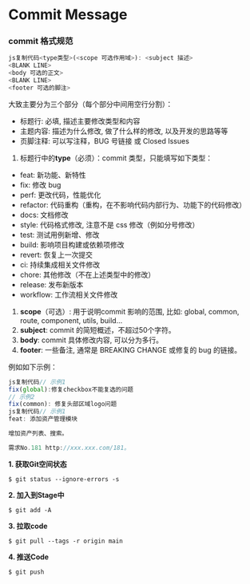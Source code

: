 # Commit Message

### commit 格式规范

```js
js复制代码<type类型>(<scope 可选作用域>): <subject 描述>
<BLANK LINE>
<body 可选的正文>
<BLANK LINE>
<footer 可选的脚注>
```

大致主要分为三个部分（每个部分中间用空行分割）：

- 标题行: 必填, 描述主要修改类型和内容
- 主题内容: 描述为什么修改, 做了什么样的修改, 以及开发的思路等等
- 页脚注释: 可以写注释，BUG 号链接 或 Closed Issues

1. 标题行中的**type**（必须）：commit 类型，只能填写如下类型：

- feat: 新功能、新特性
- fix: 修改 bug
- perf: 更改代码，性能优化
- refactor: 代码重构（重构，在不影响代码内部行为、功能下的代码修改）
- docs: 文档修改
- style: 代码格式修改, 注意不是 css 修改（例如分号修改）
- test: 测试用例新增、修改
- build: 影响项目构建或依赖项修改
- revert: 恢复上一次提交
- ci: 持续集成相关文件修改
- chore: 其他修改（不在上述类型中的修改）
- release: 发布新版本
- workflow: 工作流相关文件修改

1. **scope**（可选）: 用于说明commit 影响的范围, 比如: global, common, route, component, utils, build...
2. **subject**: commit 的简短概述，不超过50个字符。
3. **body**: commit 具体修改内容, 可以分为多行。
4. **footer**: 一些备注, 通常是 BREAKING CHANGE 或修复的 bug 的链接。

例如如下示例：

```js
js复制代码// 示例1 
fix(global):修复checkbox不能复选的问题 
// 示例2 
fix(common): 修复头部区域logo问题
js复制代码// 示例1 
feat: 添加资产管理模块

增加资产列表、搜索。

需求No.181 http://xxx.xxx.com/181。
```
**1. 获取Git空间状态**

```shell
$ git status --ignore-errors -s
```



**2. 加入到Stage中**

```shell
$ git add -A
```



**3. 拉取code**

```shell
$ git pull --tags -r origin main
```



**4. 推送Code**

```shell
$ git push
```



